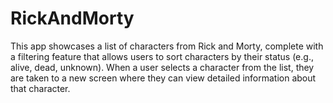 # RickAndMorty
This app showcases a list of characters from Rick and Morty, complete with a filtering feature that allows users to sort characters by their status (e.g., alive, dead, unknown). When a user selects a character from the list, they are taken to a new screen where they can view detailed information about that character.
